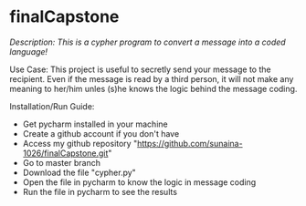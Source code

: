 # finalCapstone
_Description: This is a cypher program to convert a message into a coded language!_

Use Case:
This project is useful to secretly send your message to the recipient. Even if the message is read by a third person, it will not make any meaning to her/him unles (s)he knows the logic behind the message coding.

Installation/Run Guide:
- Get pycharm installed in your machine
- Create a github account if you don't have
- Access my github repository "https://github.com/sunaina-1026/finalCapstone.git"
- Go to master branch   
- Download the file "cypher.py"
- Open the file in pycharm to know the logic in message coding
- Run the file in pycharm to see the results
